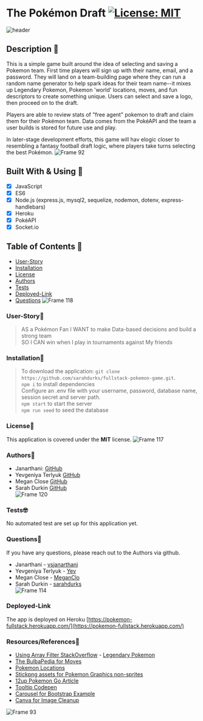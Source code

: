 # The Pokémon Draft [![License: MIT](https://img.shields.io/badge/License-MIT-yellow.svg)](https://opensource.org/licenses/MIT)
![header](https://user-images.githubusercontent.com/77648727/118218306-0e83a000-b42c-11eb-9883-80f61ebf0c4c.png)

## Description 🏈
This is a simple game built around the idea of selecting and saving a Pokemon team.
First time players will sign up with their name, email, and a password. They will land on a team-building page where they can run a random name generator to help spark ideas for their team name--it mixes up Legendary Pokemon, Pokemon 'world' locations, moves, and fun descriptors to create something unique. Users can select and save a logo, then proceed on to the draft.

Players are able to review stats of "free agent" pokemon to draft and claim them for their Pokémon team. Data comes from the PokéAPI and the team a user builds is stored for future use and play. 

In later-stage development efforts, this game will hav elogic closer to resembling a fantasy football draft logic, where players take turns selecting the best Pokémon.
![Frame 92](https://user-images.githubusercontent.com/77648727/118071368-7ec2f080-b35c-11eb-870d-9a0a713b0141.png)

## Built With & Using 🧰
- [x] JavaScript
- [x] ES6 
- [x] Node.js (express.js, mysql2, sequelize, nodemon, dotenv, express-handlebars)
- [x] Heroku
- [x] PokéAPI
- [x] Socket.io

## Table of Contents 📑
* [User-Story](#User-Story📖)
* [Installation](#Installation🧮)
* [License](#License📛)
* [Authors](#Authors📝)
* [Tests](#Tests🤓)
* [Deployed-Link](#Deployed-Link)
* [Questions](#Questions🤔)
![Frame 118](https://user-images.githubusercontent.com/77648727/118218400-2c510500-b42c-11eb-87f9-1cb89e6d23fd.png)


### User-Story📖
> AS a Pokémon Fan
> I WANT to make Data-based decisions and build a strong team       
> SO I CAN win when I play in tournaments against My friends

### Installation🧮
> To download the application: ```git clone https://github.com/sarahdurks/fullstack-pokemon-game.git```.         
> ```npm i```  to install dependencies      
> Configure an .env file with your username, password, database name, session secret and server path.    
> ```npm start``` to start the server      
> ```npm run seed``` to seed the database
      
### License📛
This application is covered under the **MIT** license. 
![Frame 117](https://user-images.githubusercontent.com/77648727/118218461-4db1f100-b42c-11eb-9713-c88e23c1d596.png)

### Authors📝
* Janarthani: [GitHub](https://github.com/vsjanarthani)      
* Yevgeniya Terlyuk [GitHub](https://github.com/down-dive)     
* Megan Close [GitHub](https://github.com/meganclo)      
* Sarah Durkin [GitHub](https://github.com/sarahdurks)   
![Frame 120](https://user-images.githubusercontent.com/77648727/118218517-6de1b000-b42c-11eb-949e-c125ba69421d.png)

### Tests🤓
No automated test are set up for this application yet.

### Questions🤔
If you have any questions, please reach out to the Authors via github.
* Janarthani - [vsjanarthani](https://github.com/vsjanarthani)        
* Yevgeniya Terlyuk - [Yev](https://github.com/down-dive)        
* Megan Close - [MeganClo](https://github.com/meganclo)             
* Sarah Durkin - [sarahdurks](https://www.github.com/sarahdurks/)              
![Frame 114](https://user-images.githubusercontent.com/77648727/118218538-7a660880-b42c-11eb-9ffb-9e60f3a34553.png)

### Deployed-Link
The app is deployed on Heroku [https://pokemon-fullstack.herokuapp.com/](https://pokemon-fullstack.herokuapp.com/)

### Resources/References🙏
- [Using Array Filter StackOverflow](https://stackoverflow.com/questions/56168771/how-to-limit-for-10-results-the-array-filter) - [Legendary Pokemon](https://pokemongo.fandom.com/wiki/Legendary_Pok%C3%A9mon)
- [The BulbaPedia for Moves](https://bulbapedia.bulbagarden.net/wiki/List_of_moves)
- [Pokemon Locations](https://bulbapedia.bulbagarden.net/wiki/List_of_locations_by_name)
- [Stickpng assets for Pokemon Graphics non-sprites](https://www.stickpng.com/)    
- [12up Pokemon Go Article](https://www.12up.com/posts/3595664-every-nfl-helmet-redesigned-with-pokemon-go-characters)    
- [Tooltip Codepen](https://codepen.io/reiinii1/pen/aPGXEa)
- [Carousel for Bootstrap Example](https://codepen.io/Ashik-iqbal/pen/WNbRWGR)
- [Canva for Image Cleanup](https://www.canva.com/)    

![Frame 93](https://user-images.githubusercontent.com/77648727/118072017-d6ae2700-b35d-11eb-9840-22d6764b0e95.png)



